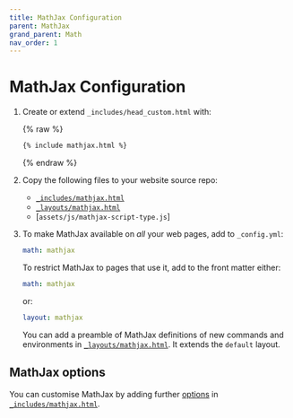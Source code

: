 ```yaml
---
title: MathJax Configuration
parent: MathJax
grand_parent: Math
nav_order: 1
---
```

# MathJax Configuration

1.  Create or extend `_includes/head_custom.html` with:

    {% raw %}
    ```html
    {% include mathjax.html %}
    ```
    {% endraw %}

2.  Copy the following files to your website source repo:

    - [`_includes/mathjax.html`]
    - [`_layouts/mathjax.html`]
    - [`assets/js/mathjax-script-type.js`]

3.  To make MathJax available on *all* your web pages, add to `_config.yml`:

    ```yaml
    math: mathjax
    ```

    To restrict MathJax to pages that use it, add to the front matter either:

    ```yaml
    math: mathjax
    ```

    or:

    ```yaml
    layout: mathjax
    ```

    You can add a preamble of MathJax definitions of new commands and environments
    in [`_layouts/mathjax.html`]. It extends the `default` layout. 

## MathJax options

You can customise MathJax by adding further [options] in [`_includes/mathjax.html`].

[`_includes/mathjax.html`]: https://github.com/just-the-docs/just-the-docs-tests/blob/main/_includes/mathjax.html
[`_layouts/mathjax.html`]: https://github.com/just-the-docs/just-the-docs-tests/blob/main/_layouts/mathjax.html
[options]: https://docs.mathjax.org/en/latest/web/configuration.html
